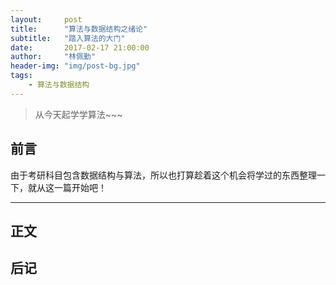 ```yaml
---
layout:     post
title:      "算法与数据结构之绪论"
subtitle:   "踏入算法的大门"
date:       2017-02-17 21:00:00
author:     "林佩勤"
header-img: "img/post-bg.jpg"
tags:
    - 算法与数据结构
---
```


> 从今天起学学算法~~~


## 前言

由于考研科目包含数据结构与算法，所以也打算趁着这个机会将学过的东西整理一下，就从这一篇开始吧！

---

## 正文



## 后记





